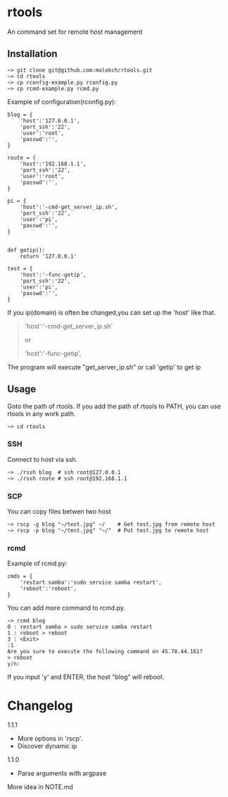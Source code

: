 # rtools
An command set for remote host management

## Installation
```
~> git clone git@github.com:malokch/rtools.git
~> cd rtools
~> cp rconfig-example.py rconfig.py
~> cp rcmd-example.py rcmd.py
```

Example of configuration(rconfig.py):

```
blog = {
	'host':'127.0.0.1',
	'port_ssh':'22',
	'user':'root',
	'passwd':'',
}

route = {
	'host':'192.168.1.1',
	'port_ssh':'22',
	'user':'root',
	'passwd':'',
}

pi = {
	'host':'-cmd-get_server_ip.sh',
	'port_ssh':'22',
	'user':'pi',
	'passwd':'',
}


def getip():
	return '127.0.0.1'

test = {
	'host':'-func-getip',
	'port_ssh':'22',
	'user':'pi',
	'passwd':'',
}

```

If you ip(domain) is often be changed,you can set up the 'host' like that.
> 'host':'-cmd-get_server_ip.sh'
> 
> or
> 
> 'host':'-func-getip',

The program will execute "get_server_ip.sh" or call 'getip' to get ip

## Usage
Goto the path of rtools. If you add the path of rtools to PATH, you can use rtools in any work path.

```
~> cd rtools
```
### SSH
Connect to host via ssh.

```
~> ./rssh blog  # ssh root@127.0.0.1
~> ./rssh route # ssh root@192.168.1.1

```

### SCP
You can copy files betwen two host

```
~> rscp -g blog "~/test.jpg" ~/    # Get test.jpg from remote host
~> rscp -p blog "~/test.jpg" "~/"  # Put test.jpg to remote host
```

### rcmd
Example of rcmd.py:

```
cmds = {
	'restart samba':'sudo service samba restart',
	'reboot':'reboot',
}
```

You can add more command to rcmd.py.

```
~> rcmd blog
0 : restart samba > sudo service samba restart
1 : reboot > reboot
3 : <Exit>
:1
Are you sure to execute the following command on 45.78.44.161?
> reboot
y/n:
```
If you input 'y' and ENTER, the host "blog" will reboot.


# Changelog

1.1.1

* More options in 'rscp'. 
* Discover dynamic ip

1.1.0

* Parse arguments with argpase

More idea in NOTE.md